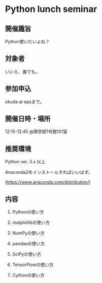 # Python lunch seminar

## 開催趣旨
Python使いたいよね？

## 対象者
いいえ、誰でも。

## 参加申込
okuda at epsまで。

## 開催日時・場所
12:15-12:45 @理学部1号館101室

## 推奨環境
Python ver. 3.x 以上

Anaconda3をインストールすればいいはず。

(https://www.anaconda.com/distribution/)

## 内容
1. Pythonの使い方

2. matplotlibの使い方

3. NumPyの使い方

4. pandasの使い方

5. SciPyの使い方

6. TensorFlowの使い方

7. Cythonの使い方
